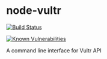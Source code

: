 # node-vultr

[![Build Status](https://travis-ci.org/cs1193/node-vultr.svg?branch=master)](https://travis-ci.org/cs1193/node-vultr)

[![Known Vulnerabilities](https://snyk.io/test/github/cs1193/node-vultr/2fc3c983c3c297f550b6ae69d06091e608b6992b/badge.svg)](https://snyk.io/test/github/cs1193/node-vultr/2fc3c983c3c297f550b6ae69d06091e608b6992b)

A command line interface for Vultr API
